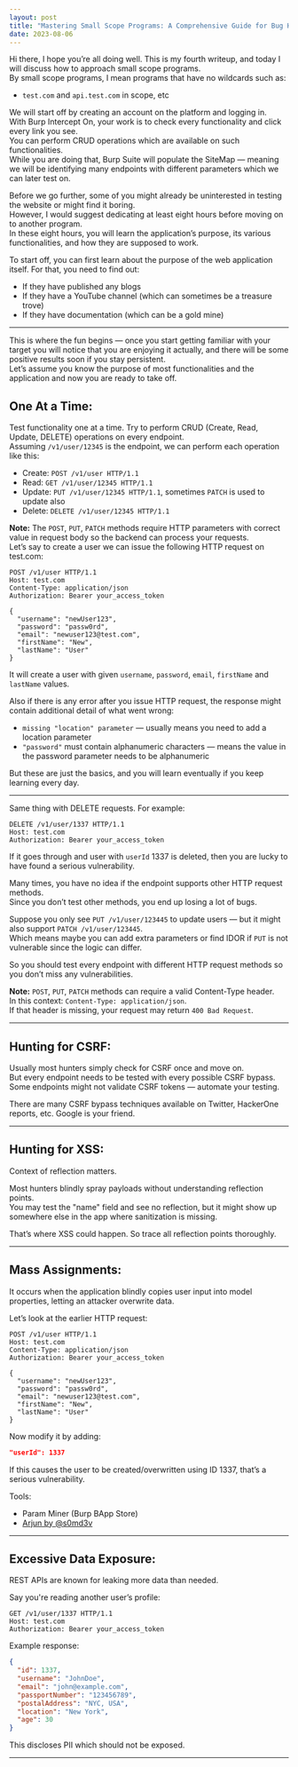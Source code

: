 ```yaml
---
layout: post
title: "Mastering Small Scope Programs: A Comprehensive Guide for Bug Hunting"
date: 2023-08-06
---
```


Hi there, I hope you’re all doing well. This is my fourth writeup, and today I will discuss how to approach small scope programs.  
By small scope programs, I mean programs that have no wildcards such as:

- `test.com` and `api.test.com` in scope, etc

We will start off by creating an account on the platform and logging in.  
With Burp Intercept On, your work is to check every functionality and click every link you see.  
You can perform CRUD operations which are available on such functionalities.  
While you are doing that, Burp Suite will populate the SiteMap — meaning we will be identifying many endpoints with different parameters which we can later test on.

Before we go further, some of you might already be uninterested in testing the website or might find it boring.  
However, I would suggest dedicating at least eight hours before moving on to another program.  
In these eight hours, you will learn the application’s purpose, its various functionalities, and how they are supposed to work.

To start off, you can first learn about the purpose of the web application itself. For that, you need to find out:

- If they have published any blogs  
- If they have a YouTube channel (which can sometimes be a treasure trove)  
- If they have documentation (which can be a gold mine)

---

This is where the fun begins — once you start getting familiar with your target you will notice that you are enjoying it actually, and there will be some positive results soon if you stay persistent.  
Let’s assume you know the purpose of most functionalities and the application and now you are ready to take off.

## One At a Time:

Test functionality one at a time. Try to perform CRUD (Create, Read, Update, DELETE) operations on every endpoint.  
Assuming `/v1/user/12345` is the endpoint, we can perform each operation like this:

- Create: `POST /v1/user HTTP/1.1`
- Read: `GET /v1/user/12345 HTTP/1.1`
- Update: `PUT /v1/user/12345 HTTP/1.1`, sometimes `PATCH` is used to update also
- Delete: `DELETE /v1/user/12345 HTTP/1.1`

**Note:** The `POST`, `PUT`, `PATCH` methods require HTTP parameters with correct value in request body so the backend can process your requests.  
Let’s say to create a user we can issue the following HTTP request on test.com:

```
POST /v1/user HTTP/1.1
Host: test.com
Content-Type: application/json
Authorization: Bearer your_access_token

{
  "username": "newUser123",
  "password": "passw0rd",
  "email": "newuser123@test.com",
  "firstName": "New",
  "lastName": "User"
}
```

It will create a user with given `username`, `password`, `email`, `firstName` and `lastName` values.

Also if there is any error after you issue HTTP request, the response might contain additional detail of what went wrong:

- `missing "location" parameter` — usually means you need to add a location parameter  
- `"password"` must contain alphanumeric characters — means the value in the password parameter needs to be alphanumeric

But these are just the basics, and you will learn eventually if you keep learning every day.

---

Same thing with DELETE requests. For example:

```
DELETE /v1/user/1337 HTTP/1.1
Host: test.com
Authorization: Bearer your_access_token
```

If it goes through and user with `userId` 1337 is deleted, then you are lucky to have found a serious vulnerability.

Many times, you have no idea if the endpoint supports other HTTP request methods.  
Since you don’t test other methods, you end up losing a lot of bugs.

Suppose you only see `PUT /v1/user/123445` to update users — but it might also support `PATCH /v1/user/123445`.  
Which means maybe you can add extra parameters or find IDOR if `PUT` is not vulnerable since the logic can differ.

So you should test every endpoint with different HTTP request methods so you don’t miss any vulnerabilities.

**Note:** `POST`, `PUT`, `PATCH` methods can require a valid Content-Type header.  
In this context: `Content-Type: application/json`.  
If that header is missing, your request may return `400 Bad Request`.

---

## Hunting for CSRF:

Usually most hunters simply check for CSRF once and move on.  
But every endpoint needs to be tested with every possible CSRF bypass.  
Some endpoints might not validate CSRF tokens — automate your testing.

There are many CSRF bypass techniques available on Twitter, HackerOne reports, etc. Google is your friend.

---

## Hunting for XSS:

Context of reflection matters.

Most hunters blindly spray payloads without understanding reflection points.  
You may test the "name" field and see no reflection, but it might show up somewhere else in the app where sanitization is missing.

That’s where XSS could happen. So trace all reflection points thoroughly.

---

## Mass Assignments:

It occurs when the application blindly copies user input into model properties, letting an attacker overwrite data.

Let’s look at the earlier HTTP request:

```
POST /v1/user HTTP/1.1
Host: test.com
Content-Type: application/json
Authorization: Bearer your_access_token

{
  "username": "newUser123",
  "password": "passw0rd",
  "email": "newuser123@test.com",
  "firstName": "New",
  "lastName": "User"
}
```

Now modify it by adding:

```json
"userId": 1337
```

If this causes the user to be created/overwritten using ID 1337, that’s a serious vulnerability.

Tools:

- Param Miner (Burp BApp Store)
- [Arjun by @s0md3v](https://github.com/s0md3v/Arjun)

---

## Excessive Data Exposure:

REST APIs are known for leaking more data than needed.

Say you're reading another user’s profile:

```
GET /v1/user/1337 HTTP/1.1
Host: test.com
Authorization: Bearer your_access_token
```

Example response:

```json
{
  "id": 1337,
  "username": "JohnDoe",
  "email": "john@example.com",
  "passportNumber": "123456789",
  "postalAddress": "NYC, USA",
  "location": "New York",
  "age": 30
}
```

This discloses PII which should not be exposed.

---

